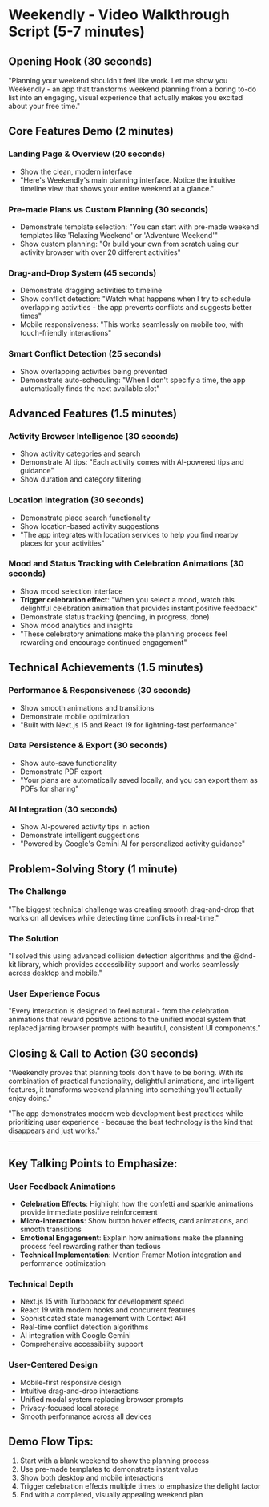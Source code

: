 # Weekendly - Video Walkthrough Script (5-7 minutes)

## Opening Hook (30 seconds)
"Planning your weekend shouldn't feel like work. Let me show you Weekendly - an app that transforms weekend planning from a boring to-do list into an engaging, visual experience that actually makes you excited about your free time."

## Core Features Demo (2 minutes)

### Landing Page & Overview (20 seconds)
- Show the clean, modern interface
- "Here's Weekendly's main planning interface. Notice the intuitive timeline view that shows your entire weekend at a glance."

### Pre-made Plans vs Custom Planning (30 seconds)
- Demonstrate template selection: "You can start with pre-made weekend templates like 'Relaxing Weekend' or 'Adventure Weekend'"
- Show custom planning: "Or build your own from scratch using our activity browser with over 20 different activities"

### Drag-and-Drop System (45 seconds)
- Demonstrate dragging activities to timeline
- Show conflict detection: "Watch what happens when I try to schedule overlapping activities - the app prevents conflicts and suggests better times"
- Mobile responsiveness: "This works seamlessly on mobile too, with touch-friendly interactions"

### Smart Conflict Detection (25 seconds)
- Show overlapping activities being prevented
- Demonstrate auto-scheduling: "When I don't specify a time, the app automatically finds the next available slot"

## Advanced Features (1.5 minutes)

### Activity Browser Intelligence (30 seconds)
- Show activity categories and search
- Demonstrate AI tips: "Each activity comes with AI-powered tips and guidance"
- Show duration and category filtering

### Location Integration (30 seconds)
- Demonstrate place search functionality
- Show location-based activity suggestions
- "The app integrates with location services to help you find nearby places for your activities"

### Mood and Status Tracking with Celebration Animations (30 seconds)
- Show mood selection interface
- **Trigger celebration effect**: "When you select a mood, watch this delightful celebration animation that provides instant positive feedback"
- Demonstrate status tracking (pending, in progress, done)
- Show mood analytics and insights
- "These celebratory animations make the planning process feel rewarding and encourage continued engagement"

## Technical Achievements (1.5 minutes)

### Performance & Responsiveness (30 seconds)
- Show smooth animations and transitions
- Demonstrate mobile optimization
- "Built with Next.js 15 and React 19 for lightning-fast performance"

### Data Persistence & Export (30 seconds)
- Show auto-save functionality
- Demonstrate PDF export
- "Your plans are automatically saved locally, and you can export them as PDFs for sharing"

### AI Integration (30 seconds)
- Show AI-powered activity tips in action
- Demonstrate intelligent suggestions
- "Powered by Google's Gemini AI for personalized activity guidance"

## Problem-Solving Story (1 minute)

### The Challenge
"The biggest technical challenge was creating smooth drag-and-drop that works on all devices while detecting time conflicts in real-time."

### The Solution
"I solved this using advanced collision detection algorithms and the @dnd-kit library, which provides accessibility support and works seamlessly across desktop and mobile."

### User Experience Focus
"Every interaction is designed to feel natural - from the celebration animations that reward positive actions to the unified modal system that replaced jarring browser prompts with beautiful, consistent UI components."

## Closing & Call to Action (30 seconds)
"Weekendly proves that planning tools don't have to be boring. With its combination of practical functionality, delightful animations, and intelligent features, it transforms weekend planning into something you'll actually enjoy doing."

"The app demonstrates modern web development best practices while prioritizing user experience - because the best technology is the kind that disappears and just works."

---

## Key Talking Points to Emphasize:

### User Feedback Animations
- **Celebration Effects**: Highlight how the confetti and sparkle animations provide immediate positive reinforcement
- **Micro-interactions**: Show button hover effects, card animations, and smooth transitions
- **Emotional Engagement**: Explain how animations make the planning process feel rewarding rather than tedious
- **Technical Implementation**: Mention Framer Motion integration and performance optimization

### Technical Depth
- Next.js 15 with Turbopack for development speed
- React 19 with modern hooks and concurrent features
- Sophisticated state management with Context API
- Real-time conflict detection algorithms
- AI integration with Google Gemini
- Comprehensive accessibility support

### User-Centered Design
- Mobile-first responsive design
- Intuitive drag-and-drop interactions
- Unified modal system replacing browser prompts
- Privacy-focused local storage
- Smooth performance across all devices

## Demo Flow Tips:
1. Start with a blank weekend to show the planning process
2. Use pre-made templates to demonstrate instant value
3. Show both desktop and mobile interactions
4. Trigger celebration effects multiple times to emphasize the delight factor
5. End with a completed, visually appealing weekend plan
